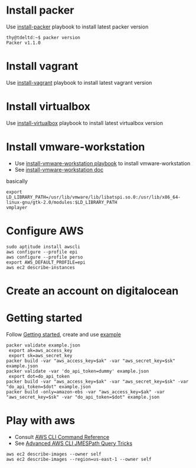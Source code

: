 # Install packer

Use [install-packer][] playbook to install latest packer version

```console
thy@tdeltd:~$ packer version
Packer v1.1.0
```

[install-packer]: https://github.com/thydel/misc-play/blob/master/install-packer.yml "github.com"

# Install vagrant

Use [install-vagrant][] playbook to install latest vagrant version

[install-vagrant]: https://github.com/thydel/misc-play/blob/master/install-vagrant.yml "github.com"

# Install virtualbox

Use [install-virtualbox][] playbook to install latest virtualbox version

[install-virtualbox]: https://github.com/thydel/misc-play/blob/master/install-virtualbox.yml "github.com"

# Install vmware-workstation

- Use [install-vmware-workstation playbook][] to install vmware-workstation
- See [install-vmware-workstation doc][]

basically

```
export LD_LIBRARY_PATH=/usr/lib/vmware/lib/libatspi.so.0:/usr/lib/x86_64-linux-gnu/gtk-2.0/modules:$LD_LIBRARY_PATH
vmplayer
```

[install-vmware-workstation playbook]:
	https://github.com/thydel/misc-play/blob/master/install-vmware-workstation.yml "github.com"

[install-vmware-workstation doc]:
	https://github.com/thydel/misc-play/blob/master/install-vmware-workstation.md "github.com"

# Configure AWS

```
sudo aptitude install awscli
aws configure --profile epi
aws configure --profile perso
export AWS_DEFAULT_PROFILE=epi
aws ec2 describe-instances
```

# Create an account on digitalocean

# Getting started

Follow [Getting started][], create and use [example](2017-10-19_TDE_packer-and-vmware-workstation/example.json)

```
packer validate example.json
 export ak=aws_access_key
 export sk=aws_secret_key
packer build -var "aws_access_key=$ak" -var "aws_secret_key=$sk" example.json
packer validate -var 'do_api_token=dummy' example.json
 export dot=do_api_token
packer build -var "aws_access_key=$ak" -var "aws_secret_key=$sk" -var "do_api_token=$dot" example.json
packer build -only=amazon-ebs -var "aws_access_key=$ak" -var "aws_secret_key=$sk" -var "do_api_token=$dot" example.json
```

[Getting started]: https://www.packer.io/intro/getting-started/install.html "packer.io"

# Play with aws

- Consult [AWS CLI Command Reference][]
- See [Advanced AWS CLI JMESPath Query Tricks][]

```
aws ec2 describe-images --owner self
aws ec2 describe-images --region=us-east-1 --owner self
```

[AWS CLI Command Reference]: http://docs.aws.amazon.com/cli/latest/reference/ "docs.aws.amazon.com"

[Advanced AWS CLI JMESPath Query Tricks]:
	http://opensourceconnections.com/blog/2015/07/27/advanced-aws-cli-jmespath-query/ "opensourceconnections.com"
